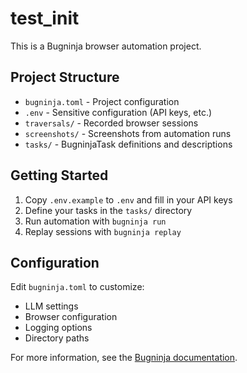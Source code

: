 # test_init

This is a Bugninja browser automation project.

## Project Structure

- `bugninja.toml` - Project configuration
- `.env` - Sensitive configuration (API keys, etc.)
- `traversals/` - Recorded browser sessions
- `screenshots/` - Screenshots from automation runs
- `tasks/` - BugninjaTask definitions and descriptions

## Getting Started

1. Copy `.env.example` to `.env` and fill in your API keys
2. Define your tasks in the `tasks/` directory
3. Run automation with `bugninja run`
4. Replay sessions with `bugninja replay`

## Configuration

Edit `bugninja.toml` to customize:
- LLM settings
- Browser configuration
- Logging options
- Directory paths

For more information, see the [Bugninja documentation](https://github.com/bugninja/bugninja).
